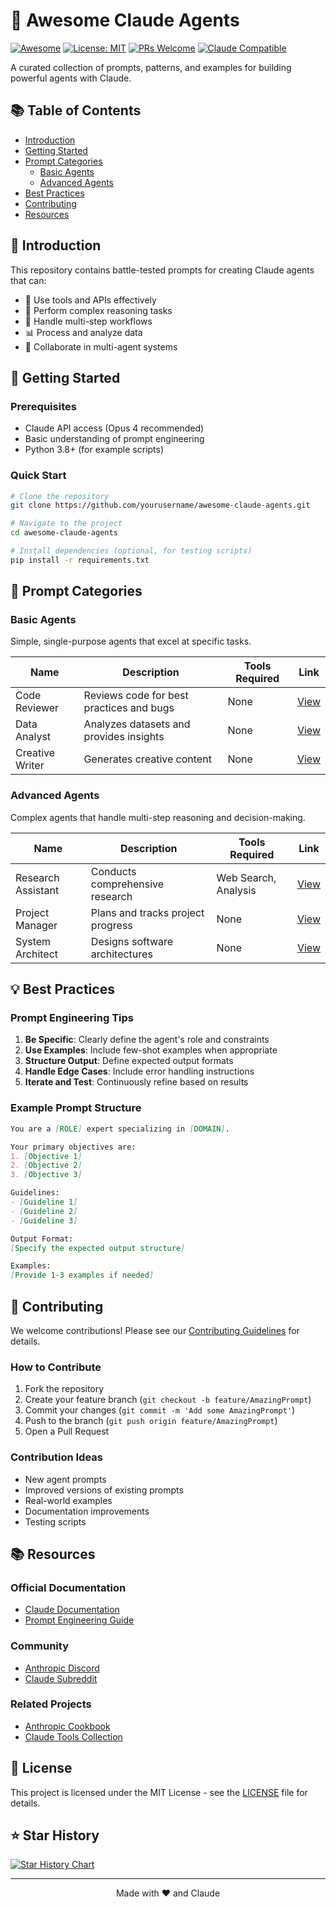 # 🤖 Awesome Claude Agents

[![Awesome](https://awesome.re/badge.svg)](https://awesome.re)
[![License: MIT](https://img.shields.io/badge/License-MIT-yellow.svg)](https://opensource.org/licenses/MIT)
[![PRs Welcome](https://img.shields.io/badge/PRs-welcome-brightgreen.svg)](CONTRIBUTING.md)
[![Claude Compatible](https://img.shields.io/badge/Claude-Opus%204-blue)](https://www.anthropic.com)

A curated collection of prompts, patterns, and examples for building powerful agents with Claude.

## 📚 Table of Contents

- [Introduction](#introduction)
- [Getting Started](#getting-started)
- [Prompt Categories](#prompt-categories)
  - [Basic Agents](#basic-agents)
  - [Advanced Agents](#advanced-agents)
- [Best Practices](#best-practices)
- [Contributing](#contributing)
- [Resources](#resources)

## 🎯 Introduction

This repository contains battle-tested prompts for creating Claude agents that can:
- 🔧 Use tools and APIs effectively
- 🧠 Perform complex reasoning tasks
- 🔄 Handle multi-step workflows
- 📊 Process and analyze data
- 🤝 Collaborate in multi-agent systems

## 🚀 Getting Started

### Prerequisites
- Claude API access (Opus 4 recommended)
- Basic understanding of prompt engineering
- Python 3.8+ (for example scripts)

### Quick Start

```bash
# Clone the repository
git clone https://github.com/yourusername/awesome-claude-agents.git

# Navigate to the project
cd awesome-claude-agents

# Install dependencies (optional, for testing scripts)
pip install -r requirements.txt
```

## 📂 Prompt Categories

### Basic Agents

Simple, single-purpose agents that excel at specific tasks.

| Name | Description | Tools Required | Link |
|------|-------------|----------------|------|
| Code Reviewer | Reviews code for best practices and bugs | None | [View](prompts/basic/code-reviewer.md) |
| Data Analyst | Analyzes datasets and provides insights | None | [View](prompts/basic/data-analyst.md) |
| Creative Writer | Generates creative content | None | [View](prompts/basic/creative-writer.md) |

### Advanced Agents

Complex agents that handle multi-step reasoning and decision-making.

| Name | Description | Tools Required | Link |
|------|-------------|----------------|------|
| Research Assistant | Conducts comprehensive research | Web Search, Analysis | [View](prompts/advanced/research-assistant.md) |
| Project Manager | Plans and tracks project progress | None | [View](prompts/advanced/project-manager.md) |
| System Architect | Designs software architectures | None | [View](prompts/advanced/system-architect.md) |

## 💡 Best Practices

### Prompt Engineering Tips

1. **Be Specific**: Clearly define the agent's role and constraints
2. **Use Examples**: Include few-shot examples when appropriate
3. **Structure Output**: Define expected output formats
4. **Handle Edge Cases**: Include error handling instructions
5. **Iterate and Test**: Continuously refine based on results

### Example Prompt Structure

```markdown
You are a [ROLE] expert specializing in [DOMAIN].

Your primary objectives are:
1. [Objective 1]
2. [Objective 2]
3. [Objective 3]

Guidelines:
- [Guideline 1]
- [Guideline 2]
- [Guideline 3]

Output Format:
[Specify the expected output structure]

Examples:
[Provide 1-3 examples if needed]
```

## 🤝 Contributing

We welcome contributions! Please see our [Contributing Guidelines](CONTRIBUTING.md) for details.

### How to Contribute

1. Fork the repository
2. Create your feature branch (`git checkout -b feature/AmazingPrompt`)
3. Commit your changes (`git commit -m 'Add some AmazingPrompt'`)
4. Push to the branch (`git push origin feature/AmazingPrompt`)
5. Open a Pull Request

### Contribution Ideas

- New agent prompts
- Improved versions of existing prompts
- Real-world examples
- Documentation improvements
- Testing scripts

## 📚 Resources

### Official Documentation
- [Claude Documentation](https://docs.anthropic.com)
- [Prompt Engineering Guide](https://docs.anthropic.com/en/docs/build-with-claude/prompt-engineering/overview)

### Community
- [Anthropic Discord](https://discord.gg/anthropic)
- [Claude Subreddit](https://reddit.com/r/claudeai)

### Related Projects
- [Anthropic Cookbook](https://github.com/anthropics/anthropic-cookbook)
- [Claude Tools Collection](https://github.com/example/claude-tools)

## 📄 License

This project is licensed under the MIT License - see the [LICENSE](LICENSE) file for details.

## ⭐ Star History

[![Star History Chart](https://api.star-history.com/svg?repos=yourusername/awesome-claude-agents&type=Date)](https://star-history.com/#yourusername/awesome-claude-agents&Date)

---

<div align="center">
Made with ❤️ and Claude
</div>
